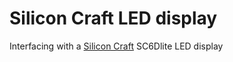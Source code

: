# Silicon Craft LED display

Interfacing with a [Silicon Craft](https://www.siliconcraft.net/) SC6Dlite LED display


